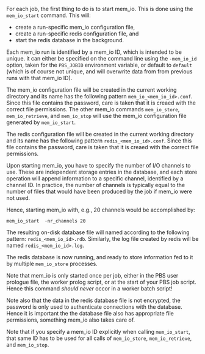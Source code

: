 For each job, the first thing to do is to start mem_io.  This is done using the `mem_io_start` command.  This will:
* create a run-specific mem_io configuration file,
* create a run-specific redis configuration file, and
* start the redis database in the background.

Each mem_io run is identified by a mem_io ID, which is intended to be unique.  it can either be specified on the command line using the `-mem_io_id` option, taken for the `PBS_JOBID` environment variable, or default to `default` (which is of course not unique, and will overwrite data from from previous runs with that mem_io ID).

The mem_io configuration file will be created in the current working directory and its name has the following pattern `mem_io_<mem_io_id>.conf`.  Since this file contains the password, care is taken that it is creaed with the correct file permissions.  The other mem_io commands `mem_io_store`, `mem_io_retrieve`, and `mem_io_stop` will use the mem_io configuration file generated by `mem_io_start`.

The redis configuration file will be created in the current working directory and its name has the following pattern `redis_<mem_io_id>.conf`.  Since this file contains the password, care is taken that it is creaed with the correct file permissions.

Upon starting mem_io, you have to specify the number of I/O channels to use.  These are independent storage entries in the database, and each store operation will append information to a specific channel, identified by a channel ID.  In practice, the number of channels is typically equal to the number of files that would have been produced by the job if mem_io were not used.

Hence, starting mem_io with, e.g., 20 channels would be accomplished by:
```
mem_io_start  -nr_channels 20
```

The resulting on-disk database file will named according to the following pattern: `redis_<mem_io_id>.rdb`.  Similarly, the log file created by redis will be named `redis_<mem_io_id>.log`.

The redis database is now running, and ready to store information fed to it by multiple `mem_io_store` processes.

Note that mem_io is only started once per job, either in the PBS user prologue file, the worker prolog script, or at the start of your PBS job script.  Hence this command *should never* occor in a worker batch script!

Note also that the data in the redis database file is not encrypted, the password is only used to authenticate connections with the database.  Hence it is important the the database file also has appropriate file permissions, something mem_io also takes care of.

Note that if you specify a mem_io ID explicitly when calling `mem_io_start`, that same ID has to be used for all calls of `mem_io_store`, `mem_io_retrieve`, and `mem_io_stop`.
